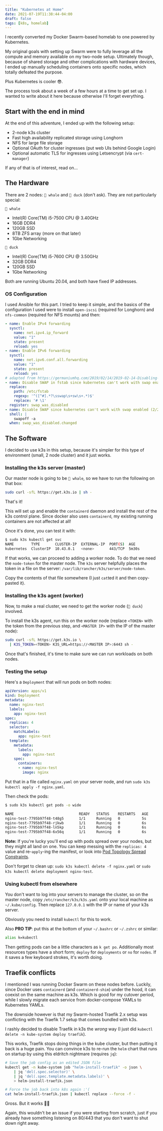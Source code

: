 ```yaml
---
title: "Kubernetes at Home"
date: 2021-07-19T11:38:44-04:00
draft: false
tags: [k8s, homelab]
---
```


I recently converted my Docker Swarm-based homelab to one powered by Kubernetes.

My original goals with setting up Swarm were to fully leverage all the compute
and memory available on my two-node setup. Ultimately though, because of
shared storage and other complications with hardware devices, I ended up
manually scheduling containers onto specific nodes, which totally defeated the
purpose.

Plus Kubernetes is cooler 😎.

The process took about a week of a few hours at a time to get set up. I wanted
to write about it here because otherwise I'll forget everything.

<!--more-->

## Start with the end in mind

At the end of this adventure, I ended up with the following setup:

 * 2-node k3s cluster
 * Fast high availability replicated storage using Longhorn
 * NFS for large file storage
 * Optional OAuth for cluster ingresses (put web UIs behind Google Login)
 * Optional automatic TLS for ingresses using Letsencrypt (via `cert-manager`)

If any of that is of interest, read on...

## The Hardware

There are 2 nodes: `🐳 whale` and `🦆 duck` (don't ask). They are not
particularly special:

`🐳 whale`

 * Intel(R) Core(TM) i5-7500 CPU @ 3.40GHz
 * 16GB DDR4
 * 120GB SSD
 * 8TB ZFS array (more on that later)
 * 1Gbe Networking

`🦆 duck`

 * Intel(R) Core(TM) i5-7600 CPU @ 3.50GHz
 * 32GB DDR4
 * 120GB SSD
 * 1Gbe Networking

Both are running Ubuntu 20.04, and both have fixed IP addresses.

### OS Configuration

I used Ansible for this part. I tried to keep it simple, and the basics of the
configuration I used were to install `open-iscsi` (required for Longhorn) and 
`nfs-common` (required for NFS mounts) and then:

```yaml
- name: Enable IPv4 forwarding
  sysctl:
    name: net.ipv4.ip_forward
    value: "1"
    state: present
    reload: yes
- name: Enable IPv6 forwarding
  sysctl:
    name: net.ipv6.conf.all.forwarding
    value: "1"
    state: present
    reload: yes
# adapted from https://germaniumhq.com/2019/02/14/2019-02-14-Disabling-Swap-for-Kubernetes-in-an-Ansible-Playbook/
- name: Disable SWAP in fstab since kubernetes can't work with swap enabled (1/2)
  replace:
    path: /etc/fstab
    regexp: '^([^#].*?\sswap\s+sw\s+.*)$'
    replace: '# \1'
  register: swap_was_disabled
- name: Disable SWAP since kubernetes can't work with swap enabled (2/2)
  shell: |
    swapoff -a
  when: swap_was_disabled.changed
```

## The Software

I decided to use k3s in this setup, because it's simpler for this type of
environment (small, 2 node cluster) and it just works.

### Installing the k3s server (master)

Our master node is going to be `🐳 whale`, so we have to run the following on
that box:

```bash
sudo curl -sfL https://get.k3s.io | sh -
```

That's it!

This will set up and enable the `containerd` daemon and install the rest of the
k3s control plane. Since docker also uses `containerd`, my existing running
containers are not affected at all!

Once it's done, you can test it with:

```bash
$ sudo k3s kubectl get svc
NAME        TYPE       CLUSTER-IP  EXTERNAL-IP  PORT(S)  AGE
kubernetes  ClusterIP  10.43.0.1   <none>       443/TCP  5m30s
```

If that works, we can proceed to adding a worker node. To do that we need the
`node-token` for the master node. The `k3s` server helpfully places the token in
a file on the server: `/var/lib/rancher/k3s/server/node-token`.

Copy the contents of that file somewhere (I just `cat`ted it and then
copy-pasted it).

### Installing the k3s agent (worker)

Now, to make a real cluster, we need to get the worker node (`🦆 duck`)
involved.

To install the k3s agent, run this on the worker node (replace `<TOKEN>` with
the token from the previous step, and `<MASTER IP>` with the IP of the master
node):

```bash
sudo curl -sfL https://get.k3s.io \
  | K3S_TOKEN=<TOKEN> K3S_URL=https://<MASTER IP>:6443 sh -
```

Once that's finished, it's time to make sure we can run workloads on both nodes.

### Testing the setup

Here's a `Deployment` that will run pods on both nodes:

```yaml
apiVersion: apps/v1
kind: Deployment
metadata:
  name: nginx-test
  labels:
    app: nginx-test
spec:
  replicas: 4
  selector:
    matchLabels:
      app: nginx-test
  template:
    metadata:
      labels:
        app: nginx-test
    spec:
      containers:
      - name: nginx-test
        image: nginx
```

Put that in a file called `nginx.yaml` on your server node, and run
`sudo k3s kubectl apply -f nginx.yaml`.

Then check the pods:

```bash
$ sudo k3s kubectl get pods -o wide

NAME                              READY   STATUS    RESTARTS   AGE     IP            NODE    NOMINATED NODE   READINESS GATES
nginx-test-7795b97f48-t48g5       1/1     Running   0          5s      10.42.1.106   duck    <none>           <none>
nginx-test-7795b97f48-rjkwb       1/1     Running   0          6s      10.42.1.107   whale   <none>           <none>
nginx-test-7795b97f48-ln5kp       1/1     Running   0          6s      10.42.1.108   whale   <none>           <none>
nginx-test-7795b97f48-6x56q       1/1     Running   0          6s      10.42.1.109   duck    <none>           <none>
```

**Note:** If you're lucky you'll end up with pods spread over your nodes, but
they might all land on one. You can keep messing with the `replicas: 4` value
and re-`apply`-ing the manifest, or look into
[Pod Topology Spread Constraints](https://kubernetes.io/docs/concepts/workloads/pods/pod-topology-spread-constraints/).

Don't forget to clean up: `sudo k3s kubectl delete -f nginx.yaml` or
`sudo k3s kubectl delete deployment nginx-test`.

### Using kubectl from elsewhere

You don't want to log into your servers to manage the cluster, so on the master
node, copy `/etc/rancher/k3s/k3s.yaml` onto your local machine as 
`~/.kube/config`. Then replace `127.0.0.1` with the IP or name of your k3s
server.

Obviously you need to install `kubectl` for this to work.

Also **PRO TIP**: put this at the bottom of your `~/.bashrc` or `~/.zshrc` or
similar:

```sh
alias k=kubectl
```

Then getting pods can be a little characters as `k get po`. Additionally most
resources types have a short form; `deploy` for `deployments` or `no` for
`nodes`. If it saves a few keyboard strokes, it's worth doing.

## Traefik conflicts

I mentioned I was running Docker Swarm on these nodes before. Luckily, since
Docker uses `containerd` (and `containerd-shim`) under the hood, it can coexist
on the same machine as k3s. Which is good for my cutover period, while I slowly
migrate each service from docker-compose YAMLs to Kubernetes YAMLs.

The downside however is that my Swarm-hosted Traefik 2.x setup was conflicting
with the Traefik 1.7 setup that comes bundled with k3s.

I rashly decided to disable Traefik in k3s the *wrong* way (I just did
`kubectl delete -n kube-system deploy traefik`).

This works, Traefik stops doing things in the kube cluster, but then putting it
back is a huge pain. You can convince k3s to re-run the `helm` chart that runs
on startup by using this eldritch nightmare (requires `jq`):

```bash
# Save the job config as an edited JSON file
kubectl get -n kube-system job "helm-install-traefik" -o json \
    | jq 'del(.spec.selector)' \
    | jq 'del(.spec.template.metadata.labels)' \
    > helm-install-traefik.json

# Force the job back into k8s again :'(
cat helm-install-traefik.json | kubectl replace --force -f -
```

Gross. But it works 🤷‍♂️

Again, this wouldn't be an issue if you were starting from scratch, just if you
already have something listening on 80/443 that you don't want to shut down
right away.
